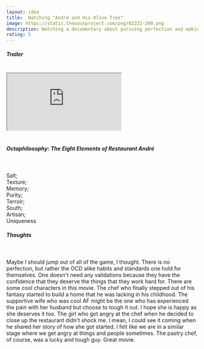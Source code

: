 ```yaml
---
layout: idea
title:  Watching "André and His Olive Tree"
image: https://static.thenounproject.com/png/82222-200.png
description: Watching a documentary about pursuing perfection and making choices to jump out of it.
rating: 5
---
```

<div class="row">
  <div class="col-md-3">
    <h5 class="Heading"> Trailer </h5>
    <br>
  </div>
  
  <div class="col-md-9">
    <div class="d-flex justify-content-center embed-responsive embed-responsive-16by9">
      <iframe class="embed-responsive-item" src="https://www.youtube.com/embed/5GhTxEHKbF4" allowfullscreen></iframe>
    </div>
    <br>
  </div>
</div>

<div class="row">
  <div class="col-md-3">
    <h5 class="Heading"> Octaphilosophy: The Eight Elements of Restaurant André </h5>
    <br>
  </div>
  
  <div class="col-md-9">
    <p class = "lead">
    Salt;<br>
    Texture;<br>
    Memory;<br>
    Purity;<br>
    Terroir;<br>
    South;<br>
	Artisan;<br>
	Uniqueness
  </p>
  </div>
</div>


<div class="row">
  <div class="col-md-3">
    <h5 class="Heading"> Thoughts </h5>
    <br>
  </div>
  
  <div class="col-md-9">
    <p class = "lead">
		Maybe I should jump out of all of the game, I thought. There is no perfection, but rather the OCD alike habits and standards one hold for themselves. One doesn't need any validations because they have the confidence that they deserve the things that they work hard for. There are some cool characters in this movie. The chef who finally stepped out of his fantasy started to build a home that he was lacking in his childhood. The supportive wife who was cool AF might be the one who has experienced the pain with her husband but choose to tough it out. I hope she is happy as she deserves it too. The girl who got angry at the chef when he decided to close up the restaurant didn't shock me. I mean, I could see it coming when he shared her story of how she got started. I felt like we are in a similar stage where we get angry at things and people sometimes. The pastry chef, of course, was a lucky and tough guy. Great movie. 
  	</p>
  </div>
</div>